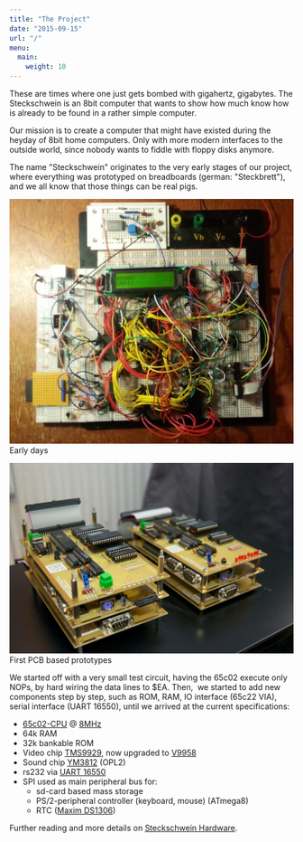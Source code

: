 ```yaml
---
title: "The Project"
date: "2015-09-15"
url: "/"
menu:
  main:
    weight: 10
---
```


These are times where one just gets bombed with gigahertz, gigabytes. The Steckschwein is an 8bit computer that wants to show how much know how is already to be found in a rather simple computer.

Our mission is to create a computer that might have existed during the heyday of 8bit home computers. Only with more modern interfaces to the outside world, since nobody wants to fiddle with floppy disks anymore.

The name "Steckschwein" originates to the very early stages of our project, where everything was prototyped on breadboards (german: "Steckbrett"), and we all know that those things can be real pigs.

![steckschwein](images/steckschwein-e1442404875521.jpg) Early days

![schweinebande](images/schweinebande.jpg) First PCB based prototypes

We started off with a very small test circuit, having the 65c02 execute only NOPs, by hard wiring the data lines to $EA. Then,  we started to add new components step by step, such as ROM, RAM, IO interface (65c22 VIA), serial interface (UART 16550), until we arrived at the current specifications:

- [65c02-CPU](https://de.wikipedia.org/wiki/MOS_Technology_6502) @ [8MHz](/post/chiptuning/)
- 64k RAM
- 32k bankable ROM
- Video chip [TMS9929](https://en.wikipedia.org/wiki/Texas_Instruments_TMS9918), now upgraded to [V9958](https://en.wikipedia.org/wiki/Yamaha_V9958)
- Sound chip [YM3812](https://de.wikipedia.org/wiki/Yamaha_YM3812) (OPL2)
- rs232 via [UART 16550](https://en.wikipedia.org/wiki/16550_UART)
- SPI used as main peripheral bus for:
    - sd-card based mass storage
    - PS/2-peripheral controller (keyboard, mouse) (ATmega8)
    - RTC ([Maxim DS1306](http://www.maximintegrated.com/en/products/digital/real-time-clocks/DS1306.html))

Further reading and more details on [Steckschwein Hardware](/hardware/).
